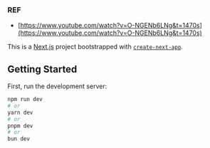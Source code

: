 ### REF

- [https://www.youtube.com/watch?v=O-NGENb6LNg&t=1470s](https://www.youtube.com/watch?v=O-NGENb6LNg&t=1470s)

This is a [Next.js](https://nextjs.org/) project bootstrapped with [`create-next-app`](https://github.com/vercel/next.js/tree/canary/packages/create-next-app).

## Getting Started

First, run the development server:

```bash
npm run dev
# or
yarn dev
# or
pnpm dev
# or
bun dev
```
